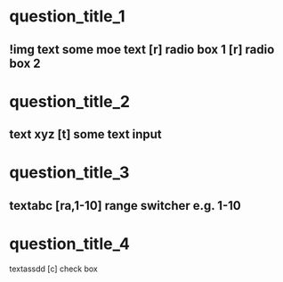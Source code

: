 # question_title_1
!img <url>
text
some moe text 
[r] radio box 1
[r] radio box 2
----
# question_title_2
text xyz
[t] some text input
----
# question_title_3 
textabc
[ra,1-10] range switcher e.g. 1-10
----
# question_title_4
textassdd
[c] check box 